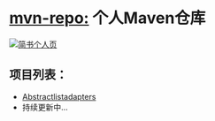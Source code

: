 
# [mvn-repo:](https://github.com/walkermanX/mvn-repo) 个人Maven仓库

[![简书个人页](https://img.shields.io/badge/%E7%AE%80%E4%B9%A6-5Mall-orange.svg?style=plastic&colorA=f2715f&colorB=10b23c)](http://www.jianshu.com/u/b9cbfe0a7f35)

## 项目列表：
* [Abstractlistadapters](https://github.com/walkermanx/abstractlistadapters)
* 持续更新中...
